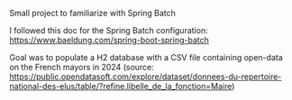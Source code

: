 Small project to familiarize with Spring Batch

I followed this doc for the Spring Batch configuration: https://www.baeldung.com/spring-boot-spring-batch

Goal was to populate a H2 database with a CSV file containing open-data on the French mayors in 2024 
(source: https://public.opendatasoft.com/explore/dataset/donnees-du-repertoire-national-des-elus/table/?refine.libelle_de_la_fonction=Maire)
